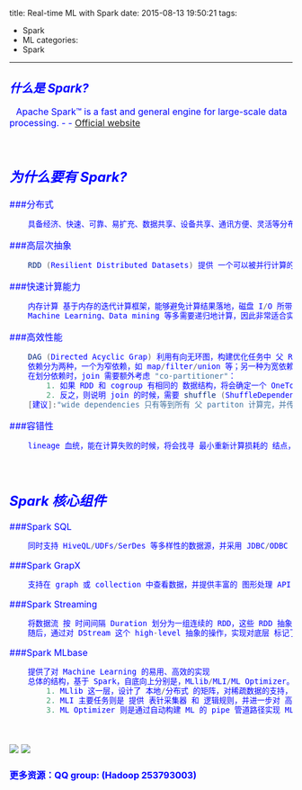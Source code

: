 title: Real-time ML with Spark
date: 2015-08-13 19:50:21
tags:
 - Spark
 - ML
categories:
 - Spark
---


## __<font color='blue'>*什么是 Spark?*__

&nbsp;&nbsp; <font size=3> Apache Spark™ is a fast and general engine for large-scale data processing. - - [Official website][1]

<br/>

## __<font color='blue'>*为什么要有 Spark?*__
###分布式
```scala
	具备经济、快速、可靠、易扩充、数据共享、设备共享、通讯方便、灵活等分布式所具备的特性
```

###高层次抽象
```scala
	RDD (Resilient Distributed Datasets) 提供 一个可以被并行计算的 不变、分区的数据集 抽象
```

###快速计算能力
```scala
	内存计算 基于内存的迭代计算框架，能够避免计算结果落地，磁盘 I/O 所带来的瓶颈
	Machine Learning、Data mining 等多需要递归地计算，因此非常适合实现这些算法
```

###高效性能
```scala
	DAG (Directed Acyclic Grap) 利用有向无环图，构建优化任务中 父 RDD 和 子 RDD 的依赖关系  (Like Ooize)
	依赖分为两种，一个为窄依赖，如 map/filter/union 等；另一种为宽依赖，如 groupByKey 等
	在划分依赖时，join 需要额外考虑 "co-partitioner"：
	    1. 如果 RDD 和 cogroup 有相同的 数据结构，将会确定一个 OneToOneDependency
	    2. 反之，则说明 join 的时候，需要 shuffle (ShuffleDependency)
	[建议]:"wide dependencies 只有等到所有 父 partiton 计算完，并传递结束，才能继续进行下一步运算，所以应尽量减少宽依赖，避免失败后 recompute 的成本"
```

###容错性
```scala
	lineage 血统，能在计算失败的时候，将会找寻 最小重新计算损耗的 结点，而不是全部重复计算
```

<br/>

## __<font color='blue'>*Spark 核心组件*__
###Spark SQL
```scala
	同时支持 HiveQL/UDFs/SerDes 等多样性的数据源，并采用 JDBC/ODBC 等标准化连接驱动，保证其通用性
```

###Spark GrapX
```scala
	支持在 graph 或 collection 中查看数据，并提供丰富的 图形处理 API
```

###Spark Streaming
```scala
	将数据流 按 时间间隔 Duration 划分为一组连续的 RDD，这些 RDD 抽象为 DStream
	随后，通过对 DStream 这个 high-level 抽象的操作，实现对底层 标记了 时间间隙 的 RDD 组的操控
```

###Spark MLbase
```scala
	提供了对 Machine Learning 的易用、高效的实现
	总体的结构，基于 Spark，自底向上分别是，MLlib/MLI/ML Optimizer。
	    1. MLlib 这一层，设计了 本地/分布式 的矩阵，对稀疏数据的支持，多模型的训练，提供了 计算模型 和 逻辑的 API
	    2. MLI 主要任务则是 提供 表针采集器 和 逻辑规则，并进一步对 高层次 ML 编程抽象成接口
	    3. ML Optimizer 则是通过自动构建 ML 的 pipe 管道路径实现 ML 优化器的作用。同时，此优化器还解决了一个在 MLI 和 MLlib 中 表征采集器 和 ML 逻辑规则的搜索问题。
```










<br/>

![][3]
![][2]


#### 更多资源：QQ group: (<font color='blue'>Hadoop 253793003</font>)


[1]:http://spark.apache.org/
[2]:/../2015-8-13/Spark.png
[3]:/../2015-8-13/storm.jpg